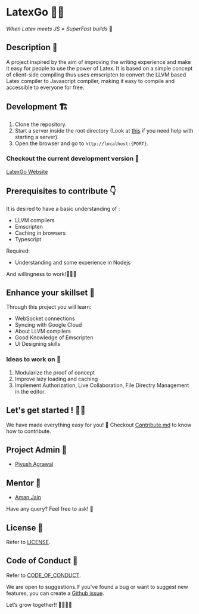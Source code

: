 # LatexGo 👩‍💻
*When Latex meets JS = SuperFast builds* 💪

## Description 📖
A project inspired by the aim of improving the writing experience and make it easy for people to use the power of Latex. It is based on a simple concept of client-side compiling thus uses emscripten to convert the LLVM based Latex compiler to Javascript compiler, making it easy to compile and accessible to everyone for free.

## Development 🏗️
1. Clone the repository.
2. Start a server inside the root directory (Look at [this](https://gist.github.com/jgravois/5e73b56fa7756fd00b89) if you need help with starting a server).
3. Open the browser and go to `http://localhost:{PORT}`.


### Checkout the current development version 💁

[LatexGo Website](https://latexgo.ipiyush.com)

## Prerequisites to contribute 👇
It is desired to have a basic understanding of :
- LLVM compilers
- Emscripten
- Caching in browsers
- Typescript

Required:
- Understanding and some experience in Nodejs

And willingness to work!📙📕📗

## Enhance your skillset 💪
Through this project you will learn:

- WebSocket connections
- Syncing with Google Cloud
- About LLVM compilers
- Good Knowledge of Emscripten 
- UI Designing skills

### Ideas to work on 🙆

1. Modularize the proof of concept
2. Improve lazy loading and caching
3. Implement Authorization, Live Collaboration, File Directry Management in the editor.

## Let's get started ! 👍🏻
We have made everything easy for you! 👐
Checkout [Contribute.md](contribute.md) to know how to contribute.

## Project Admin 👨

- [Piyush Agrawal](https://github.com/poush)


## Mentor 👬 

- [Aman Jain](https://github.com/jainaman224)

Have any query? Feel free to ask! 🙂

## License 📝 
Refer to [LICENSE](https://github.com/poush/LatexGo/blob/master/LICENSE).

## Code of Conduct 📝 
Refer to [CODE_OF_CONDUCT](https://github.com/poush/LatexGo/blob/add/activeUsers/CODE_OF_CONDUCT.md).

We are open to suggestions.If you've found a bug or want to suggest new features, you can create a [Github issue](https://github.com/poush/LatexGo/issues).

Let’s grow together!! 💛💙💛💙


